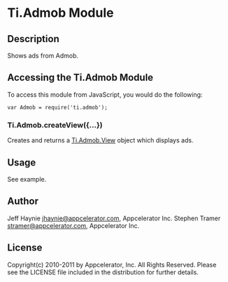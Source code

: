 # Ti.Admob Module

## Description

Shows ads from Admob.

## Accessing the Ti.Admob Module

To access this module from JavaScript, you would do the following:

	var Admob = require('ti.admob');

### Ti.Admob.createView({...})

Creates and returns a [Ti.Admob.View][] object which displays ads.

## Usage

See example.

## Author

Jeff Haynie <jhaynie@appcelerator.com>, Appcelerator Inc.
Stephen Tramer <stramer@appcelerator.com>, Appcelerator Inc.

## License

Copyright(c) 2010-2011 by Appcelerator, Inc. All Rights Reserved. Please see the LICENSE file included in the distribution for further details.

[Ti.Admob.View]: view.html